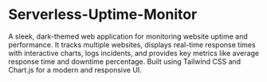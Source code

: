 # Serverless-Uptime-Monitor
A sleek, dark-themed web application for monitoring website uptime and performance. It tracks multiple websites, displays real-time response times with interactive charts, logs incidents, and provides key metrics like average response time and downtime percentage. Built using Tailwind CSS and Chart.js for a modern and responsive UI.
